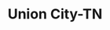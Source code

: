 ---
title: Union City-TN
slug: union-city-tn
f_state:
- cms/state/tennessee.md
f_locations:
- cms/payday-loan/cash-express-7409.md
- cms/payday-loan/cash-express-7410.md
- cms/payday-loan/cash-one-8177.md
- cms/payday-loan/cash-one-8178.md
- cms/payday-loan/cash-r-us-8368.md
- cms/payday-loan/cash-tyme-8918.md
- cms/payday-loan/cash-tyme-8919.md
- cms/payday-loan/check-into-cash-12886.md
- cms/payday-loan/check-into-cash-12888.md
- cms/payday-loan/check-into-cash-of-tennesee-13623.md
- cms/payday-loan/discount-cash-advance-15888.md
- cms/payday-loan/ez-money-llc-17366.md
- cms/payday-loan/friendly-check-advance-title-18819.md
- cms/payday-loan/friendly-check-advance-title-cash-18820.md
- cms/payday-loan/moneyplace-llc-21851.md
- cms/payday-loan/moneyplace-llc-21852.md
- cms/payday-loan/preferred-payday-24584.md
- cms/payday-loan/preferred-payday-24585.md
- cms/payday-loan/rent-a-center-25970.md
- cms/payday-loan/th-e-moneyplace-27612.md
- cms/payday-loan/th-e-moneyplace-27613.md
updated-on: '2024-05-30T13:41:28.615Z'
created-on: '2024-05-30T13:41:28.615Z'
published-on: '2024-05-30T13:54:32.469Z'
f_city: Union City
layout: '[city].html'
tags: city
---
